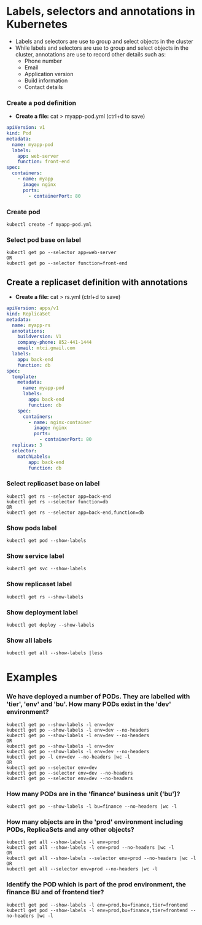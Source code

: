 
# Labels, selectors and annotations in Kubernetes
- Labels and selectors are use to group and select objects in the cluster
- While labels and selectors are use to group and select objects in the cluster, annotations are use to record other details such as:
    - Phone number
    - Email 
    - Application version
    - Build information
    - Contact details

### Create a pod definition
-  **Create a file:** cat > myapp-pod.yml (ctrl+d to save)
```yaml
apiVersion: v1
kind: Pod 
metadata:
  name: myapp-pod 
  labels: 
    app: web-server   
    function: front-end     
spec:
  containers: 
    - name: myapp 
      image: nginx
      ports:
        - containerPort: 80 
```
### Create pod
```
kubectl create -f myapp-pod.yml
```

### Select pod base on label
```
kubectl get po --selector app=web-server
OR
kubectl get po --selector function=front-end
```

## Create a replicaset definition with annotations
-  **Create a file:** cat > rs.yml (ctrl+d to save)
```yaml
apiVersion: apps/v1
kind: ReplicaSet
metadata:
  name: myapp-rs
  annotations:
    buildversion: V1
    company-phone: 852-441-1444
    email: mtci.gmail.com 
  labels:
    app: back-end
    function: db
spec:
  template:
    metadata:
      name: myapp-pod 
      labels: 
        app: back-end
        function: db     
    spec:
      containers: 
        - name: nginx-container
          image: nginx
          ports:
            - containerPort: 80 
  replicas: 3
  selector:
    matchLabels:
        app: back-end
        function: db
```
### Select replicaset base on label
```
kubectl get rs --selector app=back-end
kubectl get rs --selector function=db
OR
kubectl get rs --selector app=back-end,function=db
```

### Show pods label
```
kubectl get pod --show-labels
```

### Show service label
```
kubectl get svc --show-labels
```

### Show replicaset label
```
kubectl get rs --show-labels
```

### Show deployment label
```
kubectl get deploy --show-labels
```

### Show all labels
```
kubectl get all --show-labels |less
```

# Examples
### We have deployed a number of PODs. They are labelled with 'tier', 'env' and 'bu'. How many PODs exist in the 'dev' environment?
```
kubectl get po --show-labels -l env=dev
kubectl get po --show-labels -l env=dev --no-headers
kubectl get po --show-labels -l env=dev --no-headers
OR
kubectl get po --show-labels -l env=dev
kubectl get po --show-labels -l env=dev --no-headers
kubectl get po -l env=dev --no-headers |wc -l
OR
kubectl get po --selector env=dev
kubectl get po --selector env=dev --no-headers
kubectl get po --selector env=dev --no-headers
```

### How many PODs are in the 'finance' business unit ('bu')?
```
kubectl get po --show-labels -l bu=finance --no-headers |wc -l
```

### How many objects are in the 'prod' environment including PODs, ReplicaSets and any other objects?
```
kubectl get all --show-labels -l env=prod
kubectl get all --show-labels -l env=prod --no-headers |wc -l
OR
kubectl get all --show-labels --selector env=prod --no-headers |wc -l
OR
kubectl get all --selector env=prod --no-headers |wc -l
```

### Identify the POD which is part of the prod environment, the finance BU and of frontend tier?
```
kubectl get pod --show-labels -l env=prod,bu=finance,tier=frontend
kubectl get pod --show-labels -l env=prod,bu=finance,tier=frontend --no-headers |wc -l
```